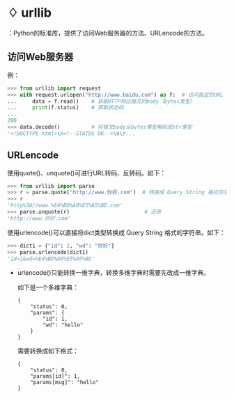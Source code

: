 # ♢ urllib

：Python的标准库，提供了访问Web服务器的方法、URLencode的方法。

## 访问Web服务器

例：
```python
>>> from urllib import request
>>> with request.urlopen("http://www.baidu.com") as f:  # 访问指定的URL
...     data = f.read()    # 获取HTTP响应报文的body（bytes类型）
...     print(f.status)    # 获取状态码
...
200
>>> data.decode()		   # 将报文body从bytes类型解码成str类型
'<!DOCTYPE html>\n<!--STATUS OK-->\n\r...
```

## URLencode

使用quote()、unquote()可进行URL转码、反转码。如下：
```python
>>> from urllib import parse
>>> r = parse.quote("http://www.你好.com")  # 转换成 Query String 格式的字符串
>>> r
'http%3A//www.%E4%BD%A0%E5%A5%BD.com'
>>> parse.unquote(r)                        # 还原
'http://www.你好.com'
```

使用urlencode()可以直接将dict类型转换成 Query String 格式的字符串。如下：
```python
>>> dict1 = {"id": 1, "wd": "你好"}
>>> parse.urlencode(dict1)
'id=1&wd=%E4%BD%A0%E5%A5%BD'
```
- urlencode()只能转换一维字典，转换多维字典时需要先改成一维字典。

  如下是一个多维字典：
  ```
  {
      "status": 0,
      "params": {
          "id": 1,
          "wd": "hello"
      }
  }
  ```

  需要转换成如下格式：
  ```
  {
      "status": 0,
      "params[id]": 1,
      "params[msg]": "hello"
  }
  ```
